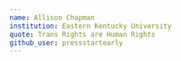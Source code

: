 ```yaml
---
name: Allison Chapman
institution: Eastern Kentucky University
quote: Trans Rights are Human Rights
github_user: pressstartearly
---
```

